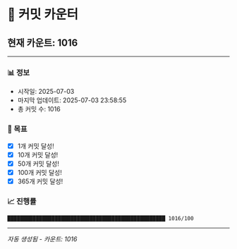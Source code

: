 # 🔢 커밋 카운터

## 현재 카운트: 1016

---

### 📊 정보
- 시작일: 2025-07-03
- 마지막 업데이트: 2025-07-03 23:58:55
- 총 커밋 수: 1016

### 🎯 목표
- [x] 1개 커밋 달성!
- [x] 10개 커밋 달성!
- [x] 50개 커밋 달성!
- [x] 100개 커밋 달성!
- [x] 365개 커밋 달성!

### 📈 진행률
```
██████████████████████████████████████████████████ 1016/100
```

---
*자동 생성됨 - 카운트: 1016*
